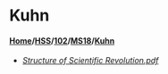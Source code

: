 # Kuhn
#### [Home](../../../..)\/[HSS](../../..)\/[102](../..)\/[MS18](..)\/[Kuhn]()
- [_Structure of Scientific Revolution.pdf_](Structure%20of%20Scientific%20Revolution.pdf)
